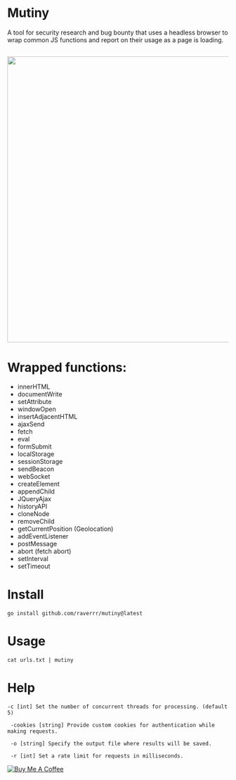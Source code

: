 # Mutiny
A tool for security research and bug bounty that uses a headless browser to wrap common JS functions and report on their usage as a page is loading. 
##
<img src="https://i.imgur.com/QA7eNGc.png" width="600" height="650">


# Wrapped functions:
  * innerHTML
  * documentWrite
  * setAttribute
  * windowOpen
  * insertAdjacentHTML
  * ajaxSend
  * fetch
  * eval
  * formSubmit
  * localStorage
  * sessionStorage
  * sendBeacon
  * webSocket
  * createElement
  * appendChild
  * JQueryAjax
  * historyAPI
  * cloneNode
  * removeChild
  * getCurrentPosition (Geolocation)
  * addEventListener
  * postMessage
  * abort (fetch abort)
  * setInterval
  * setTimeout


# Install
`go install github.com/raverrr/mutiny@latest`

# Usage
`cat urls.txt | mutiny`

# Help
` -c [int] Set the number of concurrent threads for processing. (default 5)          `

` -cookies [string] Provide custom cookies for authentication while making requests.`

`  -o [string] Specify the output file where results will be saved.                  `

`  -r [int] Set a rate limit for requests in milliseconds.                           `


[![Buy Me A Coffee](https://www.buymeacoffee.com/assets/img/custom_images/orange_img.png)](https://www.buymeacoffee.com/r4v3rrr)
